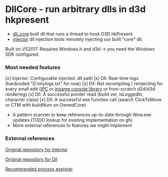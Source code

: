 # DllCore - run arbitrary dlls in d3d hkpresent

- [dll_core](dll/) built dll that runs a thread to hook D3D hkPresent.
- [injector](injector/) dll injection tools remotely injecting our built "core" dll.

Built on VS2017. Requires Windows.h and d3d -> you need the Windows SDK configured.

### Most needed features
[x] Injector: Configurable injected .dll path
[x] Dll: Real-time logs (hardcoded "D:\\mylogs.txt" for now)
[x] Dll: Not recompiling / reinjecting for every small edit ([IPC](https://docs.microsoft.com/en-us/windows/win32/ipc/interprocess-communications) or [ingame console library](https://github.com/cegui/cegui/tree/v0) or from-scratch d2d/d3d rendering)
[x] Dll: A successful pointer read (build ver, isLoggedIn, character class)
[x] Dll: A successful exe function call (search ClickToMove or CTM with buildNum on OwnedCore)
- A pattern scanner to keep references up-to-date through Wow.exe updates (TODO lookup for existing implementation on gh)
- More external references to features we might implement

### External references

[Original repository for Injector](https://github.com/namreeb/crappy-esp)

[Original repository for Dll](https://github.com/guided-hacking/GH_D3D11_Hook)

[Recommended process explorer](https://kb.froglogic.com/misc/getting-list-of-loaded-dlls/)

